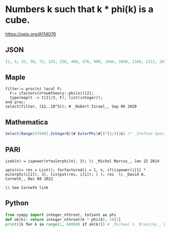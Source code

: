 # Numbers k such that k \* phi\(k\) is a cube\.
https://oeis.org/A114076
## JSON
```JSON
[1, 4, 32, 50, 72, 225, 256, 400, 576, 900, 1944, 2048, 2166, 2312, 2646, 3200, 4107, 4563, 4608, 5202, 6075, 6250, 7200, 7225, 15125, 15552, 16384, 16428, 17328, 18252, 18496, 21168, 23762, 24300, 25600, 28125, 28900, 35378, 36864, 41616, 50000, 52488, 57600]
```
## Maple
```Maple
filter:= proc(n) local F;
  F:= ifactors(n*numtheory:-phi(n))[2];
  type(map(t -> t[2]/3, F), list(integer));
end proc:
select(filter, [$1..10^5]); # _Robert Israel_, Sep 06 2020
```
## Mathematica
```Mathematica
Select[Range[57600],IntegerQ[(# EulerPhi[#])^(1/3)]&] (* _Stefano Spezia_, May 29 2024 *)
```
## PARI
```PARI
isok(n) = ispower(n*eulerphi(n), 3); \\ _Michel Marcus_, Jan 22 2014
```
```PARI
upto(n)= res = List(); forfactored(i = 1, n, if(ispower(i[1] * eulerphi(i[2]), 3), listput(res, i[1]); ) ); res  \\ _David A. Corneth_, Dec 08 2022
```
```PARI
\\ See Corneth link
```
## Python
```Python
from sympy import integer_nthroot, totient as phi
def ok(k): return integer_nthroot(k * phi(k), 3)[1]
print([k for k in range(1, 60000) if ok(k)]) # _Michael S. Branicky_, Dec 08 2022
```
